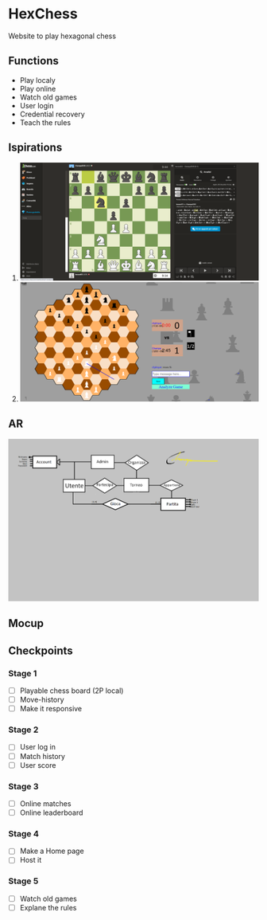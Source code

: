 # HexChess
Website to play hexagonal chess

## Functions
* Play localy
* Play online
* Watch old games
* User login
* Credential recovery
* Teach the rules

## Ispirations
1. ![Chess.com](/Assets/Chess-com.png)
2. ![HexagonalChess](/Assets/HexagonalChess.png)

## AR
![HexagonalChess](/Assets/SchemaER.png)

## Mocup


## Checkpoints
### Stage 1
- [ ] Playable chess board (2P local)
- [ ] Move-history
- [ ] Make it responsive

### Stage 2
- [ ] User log in
- [ ] Match history
- [ ] User score

### Stage 3
- [ ] Online matches
- [ ] Online leaderboard

### Stage 4
- [ ] Make a Home page
- [ ] Host it

### Stage 5
- [ ] Watch old games
- [ ] Explane the rules
